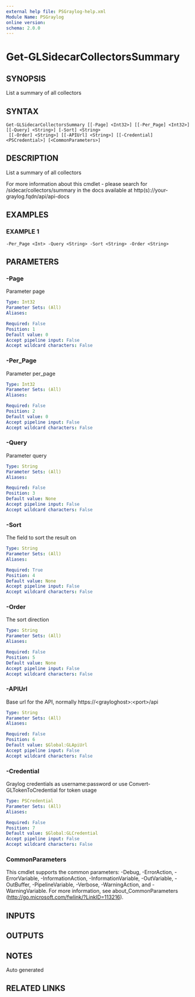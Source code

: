 ```yaml
---
external help file: PSGraylog-help.xml
Module Name: PSGraylog
online version:
schema: 2.0.0
---
```


# Get-GLSidecarCollectorsSummary

## SYNOPSIS
List a summary of all collectors

## SYNTAX

```
Get-GLSidecarCollectorsSummary [[-Page] <Int32>] [[-Per_Page] <Int32>] [[-Query] <String>] [-Sort] <String>
 [[-Order] <String>] [[-APIUrl] <String>] [[-Credential] <PSCredential>] [<CommonParameters>]
```

## DESCRIPTION
List a summary of all collectors


For more information about this cmdlet - please search for /sidecar/collectors/summary in the docs available at http(s)://your-graylog.fqdn/api/api-docs

## EXAMPLES

### EXAMPLE 1
```
-Per_Page <Int> -Query <String> -Sort <String> -Order <String>
```

## PARAMETERS

### -Page
Parameter page

```yaml
Type: Int32
Parameter Sets: (All)
Aliases:

Required: False
Position: 1
Default value: 0
Accept pipeline input: False
Accept wildcard characters: False
```

### -Per_Page
Parameter per_page

```yaml
Type: Int32
Parameter Sets: (All)
Aliases:

Required: False
Position: 2
Default value: 0
Accept pipeline input: False
Accept wildcard characters: False
```

### -Query
Parameter query

```yaml
Type: String
Parameter Sets: (All)
Aliases:

Required: False
Position: 3
Default value: None
Accept pipeline input: False
Accept wildcard characters: False
```

### -Sort
The field to sort the result on

```yaml
Type: String
Parameter Sets: (All)
Aliases:

Required: True
Position: 4
Default value: None
Accept pipeline input: False
Accept wildcard characters: False
```

### -Order
The sort direction

```yaml
Type: String
Parameter Sets: (All)
Aliases:

Required: False
Position: 5
Default value: None
Accept pipeline input: False
Accept wildcard characters: False
```

### -APIUrl
Base url for the API, normally https://\<grayloghost\>:\<port\>/api

```yaml
Type: String
Parameter Sets: (All)
Aliases:

Required: False
Position: 6
Default value: $Global:GLApiUrl
Accept pipeline input: False
Accept wildcard characters: False
```

### -Credential
Graylog credentials as username:password or use Convert-GLTokenToCredential for token usage

```yaml
Type: PSCredential
Parameter Sets: (All)
Aliases:

Required: False
Position: 7
Default value: $Global:GLCredential
Accept pipeline input: False
Accept wildcard characters: False
```

### CommonParameters
This cmdlet supports the common parameters: -Debug, -ErrorAction, -ErrorVariable, -InformationAction, -InformationVariable, -OutVariable, -OutBuffer, -PipelineVariable, -Verbose, -WarningAction, and -WarningVariable. For more information, see about_CommonParameters (http://go.microsoft.com/fwlink/?LinkID=113216).

## INPUTS

## OUTPUTS

## NOTES
Auto generated

## RELATED LINKS
